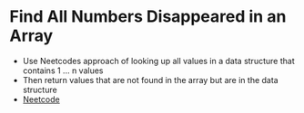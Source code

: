 # Find All Numbers Disappeared in an Array
* Use Neetcodes approach of looking up all values in a data structure that contains 1 ... n values
* Then return values that are not found in the array but are in the data structure
* [Neetcode](https://www.youtube.com/watch?v=8i-f24YFWC4)